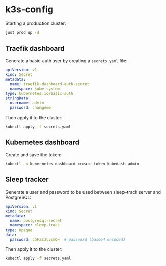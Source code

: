 # k3s-config

Starting a production cluster:

```sh
just prod up -d
```

## Traefik dashboard

Generate a basic auth user by creating a `secrets.yaml` file:

```yaml
apiVersion: v1
kind: Secret
metadata:
  name: traefik-dashboard-auth-secret
  namespace: kube-system
type: kubernetes.io/basic-auth
stringData:
  username: admin
  password: changeme
```

Then apply it to the cluster:

```sh
kubectl apply -f secrets.yaml
```

## Kubernetes dashboard

Create and save the token:

```sh
kubectl -n kubernetes-dashboard create token kubedash-admin
```

## Sleep tracker

Generate a user and password to be used between sleep-track server and PostgreSQL:

```yaml
apiVersion: v1
kind: Secret
metadata:
  name: postgresql-secret
  namespace: sleep-track
type: Opaque
data:
  password: cGFzc3dvcmQ=  # password (base64 encoded)
```

Then apply it to the cluster:

```sh
kubectl apply -f secrets.yaml
```
